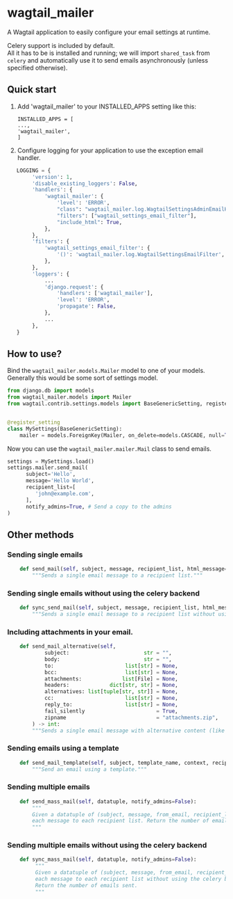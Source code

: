 wagtail_mailer
==============

A Wagtail application to easily configure your email settings at runtime.

Celery support is included by default.  
All it has to be is installed and running; we will import `shared_task` from `celery`
and automatically use it to send emails asynchronously (unless specified otherwise).


Quick start
-----------

1. Add 'wagtail_mailer' to your INSTALLED_APPS setting like this:

   ```
   INSTALLED_APPS = [
   ...,
   'wagtail_mailer',
   ]
   ```

2. Configure logging for your application to use the exception email handler.
```python
   LOGGING = {
        'version': 1,
        'disable_existing_loggers': False,
        'handlers': {
            'wagtail_mailer': {
                'level': 'ERROR',
                "class": "wagtail_mailer.log.WagtailSettingsAdminEmailHandler",
                "filters": ["wagtail_settings_email_filter"],
                "include_html": True,
            },
        },
        'filters': {
            'wagtail_settings_email_filter': {
                '()': 'wagtail_mailer.log.WagtailSettingsEmailFilter',
            },
        },
        'loggers': {
            ...
            'django.request': {
                'handlers': ['wagtail_mailer'],
                'level': 'ERROR',
                'propagate': False,
            },
            ...
        },
   }
```

How to use?
-----------

Bind the `wagtail_mailer.models.Mailer` model to one of your models.  
Generally this would be some sort of settings model.

```python
from django.db import models
from wagtail_mailer.models import Mailer
from wagtail.contrib.settings.models import BaseGenericSetting, register_setting


@register_setting
class MySettings(BaseGenericSetting):
    mailer = models.ForeignKey(Mailer, on_delete=models.CASCADE, null=True, blank=True)
```

Now you can use the `wagtail_mailer.mailer.Mail` class to send emails.

```python
settings = MySettings.load()
settings.mailer.send_mail(
      subject='Hello',
      message='Hello World',
      recipient_list=[
         'john@example.com',
      ],
      notify_admins=True, # Send a copy to the admins
)
```

## Other methods

### Sending single emails
```python
    def send_mail(self, subject, message, recipient_list, html_message=None, notify_admins=False) -> int:
        """Sends a single email message to a recipient list."""
```

### Sending single emails without using the celery backend

```python
    def sync_send_mail(self, subject, message, recipient_list, html_message=None, notify_admins=False) -> int:
        """Sends a single email message to a recipient list without using the celery backend."""
```

### Including attachments in your email.

```python
    def send_mail_alternative(self, 
            subject:                        str = "",
            body:                           str = "",
            to:                       list[str] = None,
            bcc:                      list[str] = None,
            attachments:             list[File] = None,
            headers:             dict[str, str] = None,
            alternatives: list[tuple[str, str]] = None,
            cc:                       list[str] = None,
            reply_to:                 list[str] = None,
            fail_silently                       = True,
            zipname                             = "attachments.zip",
        ) -> int:
        """Sends a single email message with alternative content (like an attachment) to a recipient list."""
```

### Sending emails using a template

```python
    def send_mail_template(self, subject, template_name, context, recipient_list, is_file=True, as_html=True, request=None, **mail_alternative_kwargs) -> int:
        """Send an email using a template."""
```

### Sending multiple emails

```python
    def send_mass_mail(self, datatuple, notify_admins=False):
        """
        Given a datatuple of (subject, message, from_email, recipient_list), send
        each message to each recipient list. Return the number of emails sent.
        """
```

### Sending multiple emails without using the celery backend

```python
    def sync_mass_mail(self, datatuple, notify_admins=False):
         """
         Given a datatuple of (subject, message, from_email, recipient_list), send
         each message to each recipient list without using the celery backend.
         Return the number of emails sent.
         """
```
